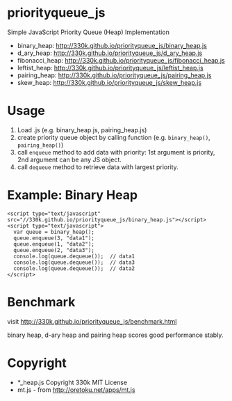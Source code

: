 # priorityqueue_js
Simple JavaScript Priority Queue (Heap) Implementation

* binary_heap: http://330k.github.io/priorityqueue_js/binary_heap.js
* d_ary_heap: http://330k.github.io/priorityqueue_js/d_ary_heap.js
* fibonacci_heap: http://330k.github.io/priorityqueue_js/fibonacci_heap.js
* leftist_heap: http://330k.github.io/priorityqueue_js/leftist_heap.js
* pairing_heap: http://330k.github.io/priorityqueue_js/pairing_heap.js
* skew_heap: http://330k.github.io/priorityqueue_js/skew_heap.js

# Usage
1. Load .js (e.g. binary_heap.js, pairing_heap.js)
2. create priority queue object by calling function (e.g. `binary_heap()`, `pairing_heap()`)
3. call `enqueue` method to add data with priority: 1st argument is priority, 2nd argument can be any JS object.
4. call `dequeue` method to retrieve data with largest priority.

# Example: Binary Heap
    <script type="text/javascript" src="//330k.github.io/priorityqueue_js/binary_heap.js"></script>
    <script type="text/javascript">
      var queue = binary_heap();
      queue.enqueue(3, "data1");
      queue.enqueue(1, "data2");
      queue.enqueue(2, "data3");
      console.log(queue.dequeue());  // data1
      console.log(queue.dequeue());  // data3
      console.log(queue.dequeue());  // data2
    </script>
  
# Benchmark
visit http://330k.github.io/priorityqueue_js/benchmark.html

binary heap, d-ary heap and pairing heap scores good performance stably.

# Copyright

* *_heap.js Copyright 330k MIT License
* mt.js - from http://oretoku.net/apps/mt.js
